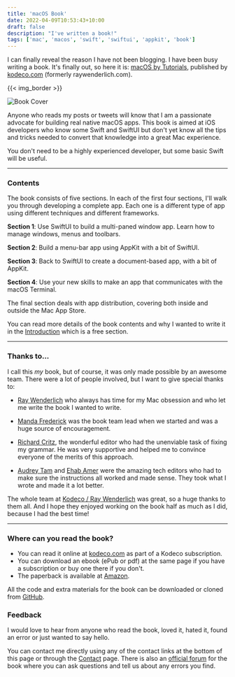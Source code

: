```yaml
---
title: 'macOS Book'
date: 2022-04-09T10:53:43+10:00
draft: false
description: "I've written a book!"
tags: ['mac', 'macos', 'swift', 'swiftui', 'appkit', 'book']
---
```


I can finally reveal the reason I have not been blogging. I have been busy writing a book. It's finally out, so here it is: [macOS by Tutorials][1], published by [kodeco.com][2] (formerly raywenderlich.com).

<!--more-->

{{< img_border >}}

![Book Cover][i1]

Anyone who reads my posts or tweets will know that I am a passionate advocate for building real native macOS apps. This book is aimed at iOS developers who know some Swift and SwiftUI but don't yet know all the tips and tricks needed to convert that knowledge into a great Mac experience.

You don't need to be a highly experienced developer, but some basic Swift will be useful.

---

### Contents

The book consists of five sections. In each of the first four sections, I'll walk you through developing a complete app. Each one is a different type of app using different techniques and different frameworks.

**Section 1**: Use SwiftUI to build a multi-paned window app. Learn how to manage windows, menus and toolbars.

**Section 2**: Build a menu-bar app using AppKit with a bit of SwiftUI.

**Section 3**: Back to SwiftUI to create a document-based app, with a bit of AppKit.

**Section 4**: Use your new skills to make an app that communicates with the macOS Terminal.

The final section deals with app distribution, covering both inside and outside the Mac App Store.

You can read more details of the book contents and why I wanted to write it in the [Introduction][3] which is a free section.

---

### Thanks to...

I call this _my_ book, but of course, it was only made possible by an awesome team. There were a lot of people involved, but I want to give special thanks to:

- [Ray Wenderlich][13] who always has time for my Mac obsession and who let me write the book I wanted to write.

- [Manda Frederick][9] was the book team lead when we started and was a huge source of encouragement.
- [Richard Critz][10], the wonderful editor who had the unenviable task of fixing my grammar. He was very supportive and helped me to convince everyone of the merits of this approach.
- [Audrey Tam][11] and [Ehab Amer][12] were the amazing tech editors who had to make sure the instructions all worked and made sense. They took what I wrote and made it a lot better.

The whole team at [Kodeco / Ray Wenderlich][14] was great, so a huge thanks to them all. And I hope they enjoyed working on the book half as much as I did, because I had the best time!

---

### Where can you read the book?

- You can read it online at [kodeco.com][1] as part of a Kodeco subscription.
- You can download an ebook (ePub or pdf) at the same page if you have a subscription or buy one there if you don't.
- The paperback is available at [Amazon][15].

All the code and extra materials for the book can be downloaded or cloned from [GitHub][6].

### Feedback

I would love to hear from anyone who read the book, loved it, hated it, found an error or just wanted to say hello.

You can contact me directly using any of the contact links at the bottom of this page or through the [Contact][8] page.
There is also an [official forum][7] for the book where you can ask questions and tell us about any errors you find.

[i1]: /images/2022/book_cover.png
[1]: https://www.kodeco.com/books/macos-by-tutorials
[2]: https://www.kodeco.com/
[3]: https://www.kodeco.com/books/macos-by-tutorials/v1.0/chapters/v-introduction
[6]: https://github.com/kodecocodes/mos-materials/tree/editions/1.0
[7]: https://forums.kodeco.com/c/books/macos-by-tutorials
[8]: /contact/
[9]: https://twitter.com/mandarazeware
[10]: https://twitter.com/rcritz
[11]: https://twitter.com/mataharimau
[12]: https://twitter.com/Waheiba
[13]: https://twitter.com/RayFromVA
[14]: https://twitter.com/rwenderlich
[15]: https://www.amazon.com/dp/1950325660/

